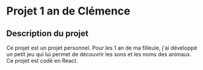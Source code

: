 # Projet 1 an de Clémence

## Description du projet
Ce projet est un projet personnel. Pour les 1 an de ma filleule, j'ai développé un petit jeu qui lui permet de découvrir les sons et les noms des animaux. 
Ce projet est codé en React.

